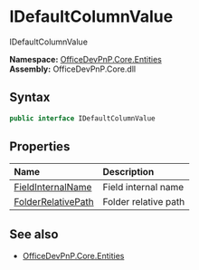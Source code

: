 # IDefaultColumnValue
 IDefaultColumnValue   

**Namespace:** [OfficeDevPnP.Core.Entities](OfficeDevPnP.Core.Entities.md)  
**Assembly:** OfficeDevPnP.Core.dll  
## Syntax
```C#
public interface IDefaultColumnValue
```
## Properties
|**Name**|**Description**|
|:-----|:-----|
| [FieldInternalName](OfficeDevPnP.Core.Entities.IDefaultColumnValue.FieldInternalName.md) | Field internal name
| [FolderRelativePath](OfficeDevPnP.Core.Entities.IDefaultColumnValue.FolderRelativePath.md) | Folder relative path
## See also
- [OfficeDevPnP.Core.Entities](OfficeDevPnP.Core.Entities.md)
